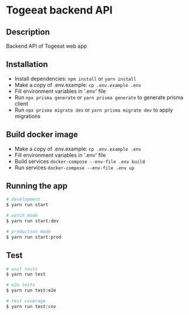 # Togeeat backend API

## Description
Backend API of Togeeat web app

## Installation
- Install dependencies: `npm install` or `yarn install`
- Make a copy of .env.example: `cp .env.example .env`
- Fill environment variables in '.env' file
- Run `npx prisma generate` or `yarn prisma generate` to generate prisma client
- Run `npx prisma migrate dev` or `yarn prisma migrate dev` to apply migrations

## Build docker image
- Make a copy of .env.example: `cp .env.example .env`
- Fill environment variables in '.env' file
- Build services `docker-compose --env-file .env build`
- Run services `docker-compose --env-file .env up`

## Running the app

```bash
# development
$ yarn run start

# watch mode
$ yarn run start:dev

# production mode
$ yarn run start:prod
```

## Test

```bash
# unit tests
$ yarn run test

# e2e tests
$ yarn run test:e2e

# test coverage
$ yarn run test:cov
```

